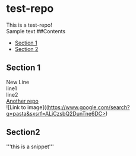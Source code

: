 # test-repo
This is a test-repo!  
Sample text
##Contents
* [Section 1](#section-1)
* [Section 2](#section-2)
## Section 1
New Line  
line1  
line2  
[Another repo](https://github.com/nok911/git-exercise)  
![Link to image]((https://www.google.com/search?q=pasta&sxsrf=ALiCzsbQ2DunTne6DC>)
## Section2
'''this is a snippet'''
